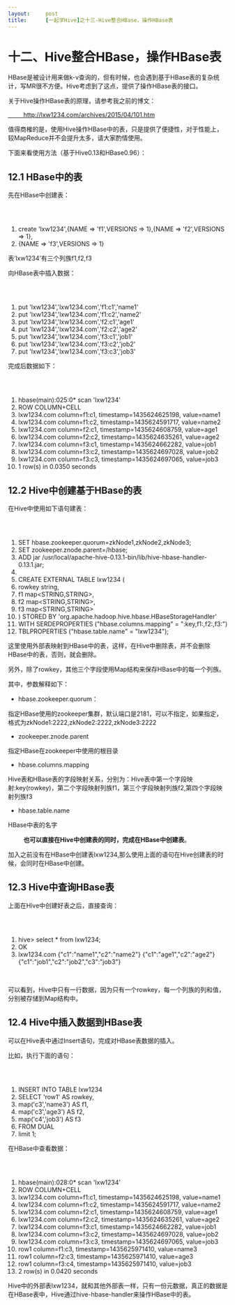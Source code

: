 ```yaml
---
layout:     post
title:      [一起学Hive]之十三-Hive整合HBase，操作HBase表
---
```

<div id="article_content" class="article_content clearfix csdn-tracking-statistics" data-pid="blog" data-mod="popu_307" data-dsm="post">
								            <link rel="stylesheet" href="https://csdnimg.cn/release/phoenix/template/css/ck_htmledit_views-f76675cdea.css">
						<div class="htmledit_views" id="content_views">
                <h1>十二、Hive整合HBase，操作HBase表</h1>

<p>HBase是被设计用来做k-v查询的，但有时候，也会遇到基于HBase表的复杂统计，写MR很不方便。Hive考虑到了这点，提供了操作HBase表的接口。</p>

<p>关于Hive操作HBase表的原理，请参考我之前的博文：</p>

<p><a href="http://lxw1234.com/archives/2015/04/101.htm" rel="nofollow">         http://lxw1234.com/archives/2015/04/101.htm</a></p>

<p>值得商榷的是，使用Hive操作HBase中的表，只是提供了便捷性，对于性能上，较MapReduce并不会提升太多，请大家酌情使用。</p>

<p>下面来看使用方法（基于Hive0.13和HBase0.96）：</p>

<h2>12.1 HBase中的表</h2>

<p>先在HBase中创建表：</p>

<pre>

 </pre>

<ol><li>create 'lxw1234',{NAME =&gt; 'f1',VERSIONS =&gt; 1},{NAME =&gt; 'f2',VERSIONS =&gt; 1},</li>
	<li>{NAME =&gt; 'f3',VERSIONS =&gt; 1}</li>
</ol><p>表’lxw1234’有三个列族f1,f2,f3</p>

<p>向HBase表中插入数据：</p>

<pre>

 </pre>

<ol><li>put 'lxw1234','lxw1234.com','f1:c1','name1'</li>
	<li>put 'lxw1234','lxw1234.com','f1:c2','name2'</li>
	<li>put 'lxw1234','lxw1234.com','f2:c1','age1'</li>
	<li>put 'lxw1234','lxw1234.com','f2:c2','age2'</li>
	<li>put 'lxw1234','lxw1234.com','f3:c1','job1'</li>
	<li>put 'lxw1234','lxw1234.com','f3:c2','job2'</li>
	<li>put 'lxw1234','lxw1234.com','f3:c3','job3'</li>
</ol><p>完成后数据如下：</p>

<pre>

 </pre>

<ol><li>hbase(main):025:0* scan 'lxw1234'</li>
	<li>ROW COLUMN+CELL</li>
	<li>lxw1234.com column=f1:c1, timestamp=1435624625198, value=name1</li>
	<li>lxw1234.com column=f1:c2, timestamp=1435624591717, value=name2</li>
	<li>lxw1234.com column=f2:c1, timestamp=1435624608759, value=age1</li>
	<li>lxw1234.com column=f2:c2, timestamp=1435624635261, value=age2</li>
	<li>lxw1234.com column=f3:c1, timestamp=1435624662282, value=job1</li>
	<li>lxw1234.com column=f3:c2, timestamp=1435624697028, value=job2</li>
	<li>lxw1234.com column=f3:c3, timestamp=1435624697065, value=job3</li>
	<li>1 row(s) in 0.0350 seconds</li>
</ol><h2>12.2 Hive中创建基于HBase的表</h2>

<p>在Hive中使用如下语句建表：</p>

<pre>

 </pre>

<ol><li>SET hbase.zookeeper.quorum=zkNode1,zkNode2,zkNode3;</li>
	<li>SET zookeeper.znode.parent=/hbase;</li>
	<li>ADD jar /usr/local/apache-hive-0.13.1-bin/lib/hive-hbase-handler-0.13.1.jar;</li>
	<li> </li>
	<li>CREATE EXTERNAL TABLE lxw1234 (</li>
	<li>rowkey string,</li>
	<li>f1 map&lt;STRING,STRING&gt;,</li>
	<li>f2 map&lt;STRING,STRING&gt;,</li>
	<li>f3 map&lt;STRING,STRING&gt;</li>
	<li>) STORED BY 'org.apache.hadoop.hive.hbase.HBaseStorageHandler'</li>
	<li>WITH SERDEPROPERTIES ("hbase.columns.mapping" = ":key,f1:,f2:,f3:")</li>
	<li>TBLPROPERTIES ("hbase.table.name" = "lxw1234");</li>
</ol><p>这里使用外部表映射到HBase中的表，这样，在Hive中删除表，并不会删除HBase中的表，否则，就会删除。</p>

<p>另外，除了rowkey，其他三个字段使用Map结构来保存HBase中的每一个列族。</p>

<p>其中，参数解释如下：</p>

<ul><li>hbase.zookeeper.quorum：</li>
</ul><p>指定HBase使用的zookeeper集群，默认端口是2181，可以不指定，如果指定，格式为zkNode1:2222,zkNode2:2222,zkNode3:2222</p>

<ul><li>zookeeper.znode.parent</li>
</ul><p>指定HBase在zookeeper中使用的根目录</p>

<ul><li>hbase.columns.mapping</li>
</ul><p>Hive表和HBase表的字段映射关系，分别为：Hive表中第一个字段映射:key(rowkey)，第二个字段映射列族f1，第三个字段映射列族f2,第四个字段映射列族f3</p>

<ul><li>hbase.table.name</li>
</ul><p>HBase中表的名字</p>

<p>         <strong>也可以直接在Hive</strong><strong>中创建表的同时，完成在HBase</strong><strong>中创建表</strong>。</p>

<p>加入之前没有在HBase中创建表lxw1234,那么使用上面的语句在Hive创建表的时候，会同时在HBase中创建。</p>

<h2>12.3 Hive中查询HBase表</h2>

<p>上面在Hive中创建好表之后，直接查询：</p>

<pre>

 </pre>

<ol><li>hive&gt; select * from lxw1234;</li>
	<li>OK</li>
	<li>lxw1234.com {"c1":"name1","c2":"name2"} {"c1":"age1","c2":"age2"} {"c1":"job1","c2":"job2","c3":"job3"}</li>
</ol><p> </p>

<p>可以看到，Hive中只有一行数据，因为只有一个rowkey，每一个列族的列和值，分别被存储到Map结构中。</p>

<h2>12.4 Hive中插入数据到HBase表</h2>

<p>可以在Hive表中通过Insert语句，完成对HBase表数据的插入。</p>

<p>比如，执行下面的语句：</p>

<pre>

 </pre>

<ol><li>INSERT INTO TABLE lxw1234</li>
	<li>SELECT 'row1' AS rowkey,</li>
	<li>map('c3','name3') AS f1,</li>
	<li>map('c3','age3') AS f2,</li>
	<li>map('c4','job3') AS f3</li>
	<li>FROM DUAL</li>
	<li>limit 1;</li>
</ol><p>在HBase中查看数据：</p>

<pre>

 </pre>

<ol><li>hbase(main):028:0* scan 'lxw1234'</li>
	<li>ROW COLUMN+CELL</li>
	<li>lxw1234.com column=f1:c1, timestamp=1435624625198, value=name1</li>
	<li>lxw1234.com column=f1:c2, timestamp=1435624591717, value=name2</li>
	<li>lxw1234.com column=f2:c1, timestamp=1435624608759, value=age1</li>
	<li>lxw1234.com column=f2:c2, timestamp=1435624635261, value=age2</li>
	<li>lxw1234.com column=f3:c1, timestamp=1435624662282, value=job1</li>
	<li>lxw1234.com column=f3:c2, timestamp=1435624697028, value=job2</li>
	<li>lxw1234.com column=f3:c3, timestamp=1435624697065, value=job3</li>
	<li>row1 column=f1:c3, timestamp=1435625971410, value=name3</li>
	<li>row1 column=f2:c3, timestamp=1435625971410, value=age3</li>
	<li>row1 column=f3:c4, timestamp=1435625971410, value=job3</li>
	<li>2 row(s) in 0.0420 seconds</li>
</ol><p>Hive中的外部表lxw1234，就和其他外部表一样，只有一份元数据，真正的数据是在HBase表中，Hive通过hive-hbase-handler来操作HBase中的表。</p>            </div>
                </div>